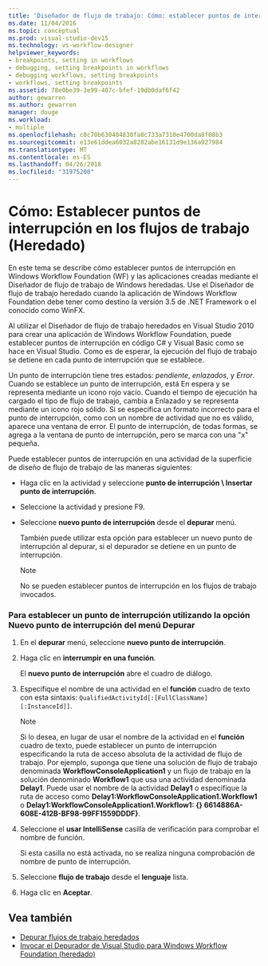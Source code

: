 ```yaml
---
title: 'Diseñador de flujo de trabajo: Cómo: establecer puntos de interrupción en flujos de trabajo (heredado)'
ms.date: 11/04/2016
ms.topic: conceptual
ms.prod: visual-studio-dev15
ms.technology: vs-workflow-designer
helpviewer_keywords:
- breakpoints, setting in workflows
- debugging, setting breakpoints in workflows
- debugging workflows, setting breakpoints
- workflows, setting breakpoints
ms.assetid: 78e0be39-3e99-487c-bfef-19db0daf6f42
author: gewarren
ms.author: gewarren
manager: douge
ms.workload:
- multiple
ms.openlocfilehash: c0c70b630404830fa8c733a7310e4700da8f08b3
ms.sourcegitcommit: e13e61ddea6032a8282abe16131d9e136a927984
ms.translationtype: MT
ms.contentlocale: es-ES
ms.lasthandoff: 04/26/2018
ms.locfileid: "31975200"
---
```

# <a name="how-to-set-breakpoints-in-workflows-legacy"></a>Cómo: Establecer puntos de interrupción en los flujos de trabajo (Heredado)

En este tema se describe cómo establecer puntos de interrupción en Windows Workflow Foundation (WF) y las aplicaciones creadas mediante el Diseñador de flujo de trabajo de Windows heredadas. Use el Diseñador de flujo de trabajo heredado cuando la aplicación de Windows Workflow Foundation debe tener como destino la versión 3.5 de .NET Framework o el conocido como WinFX.

 Al utilizar el Diseñador de flujo de trabajo heredados en Visual Studio 2010 para crear una aplicación de Windows Workflow Foundation, puede establecer puntos de interrupción en código C# y Visual Basic como se hace en Visual Studio. Como es de esperar, la ejecución del flujo de trabajo se detiene en cada punto de interrupción que se establece.

 Un punto de interrupción tiene tres estados: *pendiente*, *enlazados*, y *Error*. Cuando se establece un punto de interrupción, está En espera y se representa mediante un icono rojo vacío. Cuando el tiempo de ejecución ha cargado el tipo de flujo de trabajo, cambia a Enlazado y se representa mediante un icono rojo sólido. Si se especifica un formato incorrecto para el punto de interrupción, como con un nombre de actividad que no es válido, aparece una ventana de error. El punto de interrupción, de todas formas, se agrega a la ventana de punto de interrupción, pero se marca con una "x" pequeña.

 Puede establecer puntos de interrupción en una actividad de la superficie de diseño de flujo de trabajo de las maneras siguientes:

-   Haga clic en la actividad y seleccione **punto de interrupción \ Insertar punto de interrupción**.

-   Seleccione la actividad y presione F9.

-   Seleccione **nuevo punto de interrupción** desde el **depurar** menú.

     También puede utilizar esta opción para establecer un nuevo punto de interrupción al depurar, si el depurador se detiene en un punto de interrupción.

    > [!NOTE]
    > No se pueden establecer puntos de interrupción en los flujos de trabajo invocados.

### <a name="to-set-a-breakpoint-using-the-new-breakpoint-option-on-the-debug-menu"></a>Para establecer un punto de interrupción utilizando la opción Nuevo punto de interrupción del menú Depurar

1.  En el **depurar** menú, seleccione **nuevo punto de interrupción**.

2.  Haga clic en **interrumpir en una función**.

     El **nuevo punto de interrupción** abre el cuadro de diálogo.

3.  Especifique el nombre de una actividad en el **función** cuadro de texto con esta sintaxis: `QualifiedActivityId[:[FullClassName][:InstanceId]]`.

    > [!NOTE]
    > Si lo desea, en lugar de usar el nombre de la actividad en el **función** cuadro de texto, puede establecer un punto de interrupción especificando la ruta de acceso absoluta de la actividad de flujo de trabajo. Por ejemplo, suponga que tiene una solución de flujo de trabajo denominada **WorkflowConsoleApplication1** y un flujo de trabajo en la solución denominado **Workflow1** que usa una actividad denominada **Delay1**. Puede usar el nombre de la actividad **Delay1** o especifique la ruta de acceso como **Delay1:WorkflowConsoleApplication1.Workflow1** o **Delay1:WorkflowConsoleApplication1.Workflow1: {} 6614886A-608E-412B-BF98-99FF1559DDDF}**.

4.  Seleccione el **usar IntelliSense** casilla de verificación para comprobar el nombre de función.

     Si esta casilla no está activada, no se realiza ninguna comprobación de nombre de punto de interrupción.

5.  Seleccione **flujo de trabajo** desde el **lenguaje** lista.

6.  Haga clic en **Aceptar**.

## <a name="see-also"></a>Vea también

- [Depurar flujos de trabajo heredados](../workflow-designer/debugging-legacy-workflows.md)
- [Invocar el Depurador de Visual Studio para Windows Workflow Foundation (heredado)](../workflow-designer/invoking-the-visual-studio-debugger-for-windows-workflow-foundation-legacy.md)
